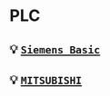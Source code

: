 # **PLC**  

## 💡 [`Siemens Basic`](https://github.com/MyeongHyeonYoo/PLC/tree/main/Siemens_Basic)

## 💡 [`MITSUBISHI`](https://github.com/MyeongHyeonYoo/PLC/tree/main/MITSUBISHI)